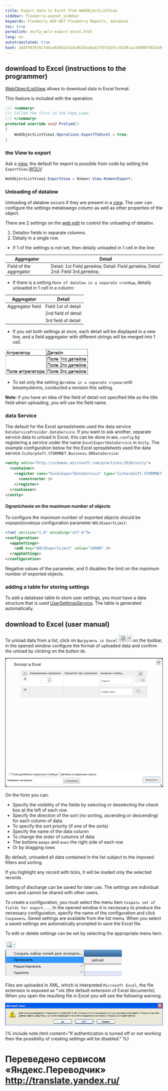 ```yaml
--- 
title: Export data to Excel from WebObjectListView 
sidebar: flexberry-aspnet_sidebar 
keywords: Flexberry ASP-NET Flexberry Reports, database 
toc: true 
permalink: en/fa_wolv-export-excel.html 
lang: en 
autotranslated: true 
hash: 16df50707017d4ce65041e114c0b25eaba51f97163fcc01d8cac34096f4013a9 
--- 
```


## download to Excel (instructions to the programmer) 

[WebObjectListView](fa_web-object-list-view.html) allows to download data in Excel format. 

This feature is included with the operation: 

```csharp
/// <summary> 
/// Called the first in the Page_Load. 
/// </summary> 
protected override void Preload()
{
    WebObjectListView1.Operations.ExportToExcel = true;
}
``` 

### the View to export 

Ask a [view](fd_view-definition.html), the default for export is possible from code by setting the `ExportView` [WOLV](fa_web-object-list-view.html): 

```csharp
WebObjectListView1.ExportView = Клиент.View.КлиентExport;
``` 

### Unloading of datalow 

Unloading of datalow occurs if they are present in a [view](fd_view-definition.html). The user can configure the settings metalowego column as well as other properties of the object. 

There are 2 settings on the [web edit](fa_editform.html) to control the unloading of detailov. 

1. Detailov fields in separate columns. 
2. Detaily in a single row. 

* If 1 of the settings is not set, then detaily unloaded in 1 cell in the line: 

| Aggregator | Detail| 
|------------|--------| 
| Field of the aggregator | Detail: 1st Field детейла; Detail: Field детейла; Detail 2nd: Field 3rd детейла;| 

* If there is a setting `Поля of datalow in a separate столбцы`, detaily unloaded in 1 cell in a column: 

| Aggregator | Detail| 
|------------|---------| 
| Aggregator field | Field 1st of detail| 
||2nd field of detail| 
||3rd field of detail| 

* If you set both settings at once, each detail will be displayed in a new line, and a field aggregator with different strings will be merged into 1 cell. 

![](/images/pages/products/flexberry-aspnet/controls/wolv/two-options.png) 

* To set only the setting `Детейлы in a separate строки` until bessmyslenno, conducted a revision this setting. 

__Note__: if you have an idea of the field of detail not specified title as the title field when uploading, you will use the field name. 

### data Service 

The default for the Excel spreadsheets used the data service `DataServiceProvider.DataService`. If you want to ask another, separate service data to unload in Excel, this can be done in `Web.config` by registering a service under the name `ExcelExportDataService` in `Unity`. The example configuration below for the Excel spreadsheets used the data service `IcsharpSoft.STORMNET.Business.DRDataService`: 

```xml
<unity xmlns="http://schemas.microsoft.com/practices/2010/unity">
  <container>
    <register name="ExcelExportDataService" type="IcsharpSoft.STORMNET.Business.IDataService, IcsharpSoft.STORMNET.Business" mapTo="IcsharpSoft.STORMNET.Business.DRDataService, IcsharpSoft.STORMNET.Business.DRDataService">
      <constructor />
    </register>
  </container>
</unity>
``` 

#### Ogranichenie on the maximum number of objects 

To configure the maximum number of exported objects should be vopspolzovatsya configuration parameter `WOLVExportLimit`: 

```xml
<?xml version="1.0" encoding="utf-8"?>
<configuration>
  <appSettings>
    <add key="WOLVExportLimit" value="10000" />
  </appSettings>
</configuration>
``` 

Negative values of the parameter, and 0 disables the limit on the maximum number of exported objects. 

### adding a table for storing settings 

To add a database table to store user settings, you must have a data structure that is used [UserSettingsService](fa_user-settings-service.html). The table is generated automatically. 

## download to Excel (user manual) 

To unload data from a list, click on `Выгрузить in Excel` ![](/images/pages/products/flexberry-aspnet/controls/wolv/export-button.png) on the toolbar, in the opened window configure the format of uploaded data and confirm the unload by clicking on the button `OK`. 

![](/images/pages/products/flexberry-aspnet/controls/wolv/export-form.png) 

On the form you can: 

* Specify the visibility of the fields by selecting or deselecting the check box at the left of each row. 
* Specify the direction of the sort (no sorting, ascending or descending) for each column of data. 
* To specify the sort priority (if one of the sorts) 
* Specify the name of the data column 
* To change the order of columns of data 
* The buttons `вверх` and `вниз` the right side of each row 
* Or by dragging rows 

By default, unloaded all data contained in the list subject to the imposed filters and sorting. 

If you highlight any record with ticks, it will be loaded only the selected records. 

Setting of discharge can be saved for later use. The settings are individual users and cannot be shared with other users. 

To create a configuration, you must select the menu item `Создать set of fields for export...`. In the opened window it is necessary to produce the necessary configuration, specify the name of the configuration and click `Сохранить`. Saved settings are available from the list menu. When you select a saved settings are automatically prompted to save the Excel file. 

To edit or delete settings can be set by selecting the appropriate menu item. 

![](/images/pages/products/flexberry-aspnet/controls/wolv/export-menu.png) 

Files are uploaded in XML, which is interpreted `Microsoft Excel`, the file extension is exposed as *.xls (the default extension of Excel documents). When you open 
the resulting file in Excel you will see the following warning: 

![](/images/pages/products/flexberry-aspnet/controls/wolv/export-warning.png) 

{% include note.html content="If authentication is turned off or not working then the possibility of creating settings will be disabled." %} 



 # Переведено сервисом «Яндекс.Переводчик» http://translate.yandex.ru/